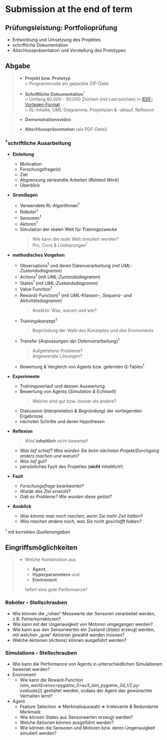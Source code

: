 # Submission at the end of term

## Prüfungsleistung: Portfolioprüfung

* Entwicklung und Umsetzung des Projektes
* schriftliche Dokumentation
* Abschlusspräsentation und Vorstellung des Prototypen


## Abgabe

> * **Projekt bzw. Prototyp**  
    \> Programmcode als gepackte ZIP-Datei

> * **Schriftliche Dokumentation**<sup>†</sup>  
    \> Umfang 80.000 - 90.000 Zeichen (mit Leerzeichen) in [IEEE-Vorlagen-Format](http://www.ieee.org/conferences/publishing/templates.html)  
    \> RL-Inhalte, UML-Diagramme, Projektplan & -ablauf, Reflexion  

> * **Demonstrationsvideo**

> * **Abschlusspräsentation** (als PDF-Datei)

### <sup>†</sup>schriftliche Ausarbeitung

* **Einleitung**
  * Motivation
  * Forschungsfrage(n)
  * Ziel
  * Abgrenzung verwandte Arbeiten (_Related Work_)
  * Überblick

* **Grundlagen**
  * Verwendete RL-Algorithmen<sup>1</sup>
  * Roboter<sup>1</sup>
  * Sensoren<sup>1</sup>
  * Aktoren<sup>1</sup>
  * Simulation der realen Welt für Trainingszwecke
    > Wie kann die reale Welt simuliert werden?  
    > Pro, Cons & Limitierungen<sup>1</sup>

* **methodisches Vorgehen**
  * Observations<sup>1</sup> und deren Datenverarbeitung (_mit UML-Zustandsdiagramm_)
  * Actions<sup>1</sup> (_mit UML-Zustandsdiagramm_)
  * States<sup>1</sup> (_mit UML-Zustandsdiagramm_)
  * Value Function<sup>1</sup>
  * Reward(-Function)<sup>1</sup>  (_mit UML-Klassen-, Sequenz- und Aktivitätsdiagramm_)
    > Ansätze: Was, warum und wie?
  * Trainingskonzept<sup>1</sup>
    > Begründung der Wahl des Konzeptes und des Enviroments
  * Transfer (_Anpassungen der Datenverarbeitung_)<sup>1</sup>
    > Aufgetretene Probleme?  
    > Angewandte Lösungen?
  * Bewertung & Vergleich von Agents bzw. gelernten Q-Tables<sup>1</sup>

* **Experimente**
  * Trainingsverlauf und dessen Auswertung
  * Bewertung von Agents (_Simulation & Echtwelt_)
    > Welche sind gut bzw. besser als andere?
  * Diskussion (_Interpretation & Begründung_) der vorliegenden Ergebnisse
  * nächsten Schritte und deren Hypothesen

* **Reflexion**
  > _Wird **inhaltlich** nicht bewertet!_
  * _Was lief schief? Was würden Sie beim nächsten Projekt/Durchgang anders machen und warum?_
  * _Was lief gut?_
  * persönliches Fazit des Projektes (_**nicht** inhaltlich!_)

* **Fazit**
  * _Forschungsfrage beantwortet?_
  * _Wurde das Ziel erreicht?_
  * _Gab es Probleme? Wie wurden diese gelöst?_

* **Ausblick**
  * _Was könnte man noch machen, wenn Sie mehr Zeit hätten?_
  * _Was machen andere noch, was Sie nicht geschafft haben?_

<sup>1</sup> _mit korrekten Quellenangaben_


## Eingriffsmöglichkeiten

> * Welche Kombination aus  
>   * **Agent**,  
>   * **Hyperparametern** und  
>   * **Enviroment**  
> 
>   liefert eine gute Performance?

### Roboter - Stellschrauben

* Wie können die „rohen“ Messwerte der Sensoren verarbeitet werden, z.B. Fehlerkorrekturen?
* Wie kann mit der Ungenauigkeit von Motoren umgegangen werden?
* Wie kann aus den Sensorwerten ein Zustand (_State_) erzeugt werden, mit welchen „gute“ Aktionen gewählt werden müssen?
* Welche Aktionen (_Actions_) können ausgeführt werden?

### Simulations - Stellschrauben

* Wie kann die Performance von Agents in unterschiedlichen Simulationen bewertet werden?
* Enviroment
  * Wie kann die Reward-Function (_sim_world>envs>pygame_0>ev3_sim_pygame_2d_V2.py: evaluate()_) gestaltet werden, sodass der Agent das gewünschte Verhalten lernt?
* Agent
  * Feature Selection => Merkmalsauswahl => Irrelevante & Redundante Merkmale
  * Wie können States aus Sensorwerten erzeugt werden?
  * Welche Aktionen können ausgeführt werden?
  * Wie können die Sensoren und Motoren bzw. deren Ungenauigkeit simuliert werden?